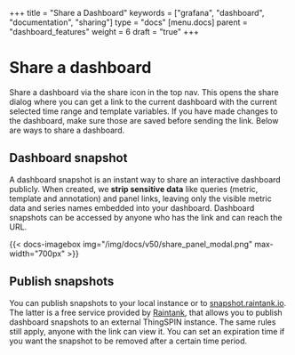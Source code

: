 +++
title = "Share a Dashboard"
keywords = ["grafana", "dashboard", "documentation", "sharing"]
type = "docs"
[menu.docs]
parent = "dashboard_features"
weight = 6
draft = "true"
+++

# Share a dashboard

Share a dashboard via the share icon in the top nav. This opens the share dialog where you
can get a link to the current dashboard with the current selected time range and template variables. If you have
made changes to the dashboard, make sure those are saved before sending the link. Below are ways to share a dashboard.

## Dashboard snapshot

A dashboard snapshot is an instant way to share an interactive dashboard publicly. When created, we <strong>strip sensitive data</strong> like queries
(metric, template and annotation) and panel links, leaving only the visible metric data and series names embedded into your dashboard. Dashboard
snapshots can be accessed by anyone who has the link and can reach the URL.

{{< docs-imagebox img="/img/docs/v50/share_panel_modal.png" max-width="700px" >}}

## Publish snapshots

You can publish snapshots to your local instance or to [snapshot.raintank.io](http://snapshot.raintank.io). The latter is a free service
provided by [Raintank](http://raintank.io), that allows you to publish dashboard snapshots to an external ThingSPIN instance.
The same rules still apply, anyone with the link can view it. You can set an expiration time if you want the snapshot to be removed
after a certain time period.
